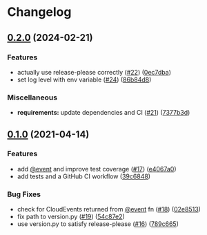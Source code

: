 # Changelog

## [0.2.0](https://github.com/boson-project/parliament/compare/v0.1.0...v0.2.0) (2024-02-21)


### Features

* actually use release-please correctly ([#22](https://github.com/boson-project/parliament/issues/22)) ([0ec7dba](https://github.com/boson-project/parliament/commit/0ec7dba52c4df815e30dc61646a05660577b86b6))
* set log level with env variable ([#24](https://github.com/boson-project/parliament/issues/24)) ([86b84d8](https://github.com/boson-project/parliament/commit/86b84d8b30b788676724035fcea576898e0e0f3d))


### Miscellaneous

* **requirements:** update dependencies and CI ([#21](https://github.com/boson-project/parliament/issues/21)) ([7377b3d](https://github.com/boson-project/parliament/commit/7377b3d803a6788baded5501aad8731e75e0c662))

## [0.1.0](https://www.github.com/boson-project/parliament/compare/v0.0.5...v0.1.0) (2021-04-14)


### Features

* add [@event](https://www.github.com/event) and improve test coverage ([#17](https://www.github.com/boson-project/parliament/issues/17)) ([e4067a0](https://www.github.com/boson-project/parliament/commit/e4067a0a9e8a910523d423dcbf702ed5980ffd64))
* add tests and a GitHub CI workflow ([39c6848](https://www.github.com/boson-project/parliament/commit/39c68487c096404f5d3a1f0cc6d1b7c12be20c85))


### Bug Fixes

* check for CloudEvents returned from [@event](https://www.github.com/event) fn ([#18](https://www.github.com/boson-project/parliament/issues/18)) ([02e8513](https://www.github.com/boson-project/parliament/commit/02e8513a06405c4d7910788dec1a2e613b35926f))
* fix path to version.py ([#19](https://www.github.com/boson-project/parliament/issues/19)) ([54c87e2](https://www.github.com/boson-project/parliament/commit/54c87e2271b463fc62625702c31cf28cb1a52f65))
* use version.py to satisfy release-please ([#16](https://www.github.com/boson-project/parliament/issues/16)) ([789c665](https://www.github.com/boson-project/parliament/commit/789c6654c548d73408845b42c2f25f9649d7866a))

